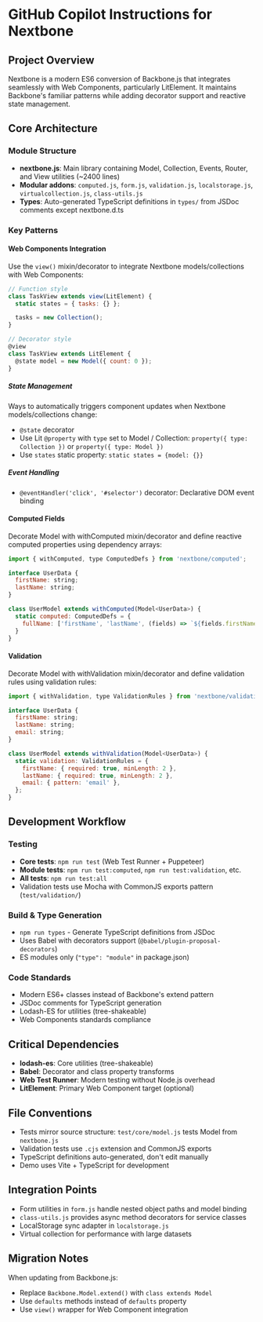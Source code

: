 # GitHub Copilot Instructions for Nextbone

## Project Overview

Nextbone is a modern ES6 conversion of Backbone.js that integrates seamlessly with Web Components, particularly LitElement. It maintains Backbone's familiar patterns while adding decorator support and reactive state management.

## Core Architecture

### Module Structure

- **nextbone.js**: Main library containing Model, Collection, Events, Router, and View utilities (~2400 lines)
- **Modular addons**: `computed.js`, `form.js`, `validation.js`, `localstorage.js`, `virtualcollection.js`, `class-utils.js`
- **Types**: Auto-generated TypeScript definitions in `types/` from JSDoc comments except nextbone.d.ts

### Key Patterns

#### Web Components Integration

Use the `view()` mixin/decorator to integrate Nextbone models/collections with Web Components:

```javascript
// Function style
class TaskView extends view(LitElement) {
  static states = { tasks: {} };

  tasks = new Collection();
}

// Decorator style
@view
class TaskView extends LitElement {
  @state model = new Model({ count: 0 });
}
```

##### State Management

Ways to automatically triggers component updates when Nextbone models/collections change:

- `@state` decorator
- Use Lit `@property` with `type` set to Model / Collection: `property({ type: Collection })` or `property({ type: Model })`
- Use `states` static property: `static states = {model: {}}`

##### Event Handling

- `@eventHandler('click', '#selector')` decorator: Declarative DOM event binding

#### Computed Fields

Decorate Model with withComputed mixin/decorator and define reactive computed properties using dependency arrays:

```javascript
import { withComputed, type ComputedDefs } from 'nextbone/computed';

interface UserData {
  firstName: string;
  lastName: string;
}

class UserModel extends withComputed(Model<UserData>) {
  static computed: ComputedDefs = {
    fullName: ['firstName', 'lastName', (fields) => `${fields.firstName} ${fields.lastName}`]
  }
}
```

#### Validation

Decorate Model with withValidation mixin/decorator and define validation rules using validation rules:

```javascript
import { withValidation, type ValidationRules } from 'nextbone/validation';

interface UserData {
  firstName: string;
  lastName: string;
  email: string;
}

class UserModel extends withValidation(Model<UserData>) {
  static validation: ValidationRules = {
    firstName: { required: true, minLength: 2 },
    lastName: { required: true, minLength: 2 },
    email: { pattern: 'email' },
  };
}
```

## Development Workflow

### Testing

- **Core tests**: `npm run test` (Web Test Runner + Puppeteer)
- **Module tests**: `npm run test:computed`, `npm run test:validation`, etc.
- **All tests**: `npm run test:all`
- Validation tests use Mocha with CommonJS exports pattern (`test/validation/`)

### Build & Type Generation

- `npm run types` - Generate TypeScript definitions from JSDoc
- Uses Babel with decorators support (`@babel/plugin-proposal-decorators`)
- ES modules only (`"type": "module"` in package.json)

### Code Standards

- Modern ES6+ classes instead of Backbone's extend pattern
- JSDoc comments for TypeScript generation
- Lodash-ES for utilities (tree-shakeable)
- Web Components standards compliance

## Critical Dependencies

- **lodash-es**: Core utilities (tree-shakeable)
- **Babel**: Decorator and class property transforms
- **Web Test Runner**: Modern testing without Node.js overhead
- **LitElement**: Primary Web Component target (optional)

## File Conventions

- Tests mirror source structure: `test/core/model.js` tests Model from `nextbone.js`
- Validation tests use `.cjs` extension and CommonJS exports
- TypeScript definitions auto-generated, don't edit manually
- Demo uses Vite + TypeScript for development

## Integration Points

- Form utilities in `form.js` handle nested object paths and model binding
- `class-utils.js` provides async method decorators for service classes
- LocalStorage sync adapter in `localstorage.js`
- Virtual collection for performance with large datasets

## Migration Notes

When updating from Backbone.js:

- Replace `Backbone.Model.extend()` with `class extends Model`
- Use `defaults` methods instead of `defaults` property
- Use `view()` wrapper for Web Component integration
